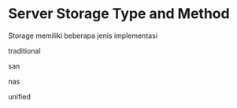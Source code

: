 # Server Storage Type and Method

Storage memiliki beberapa jenis implementasi

traditional

san

nas

unified
